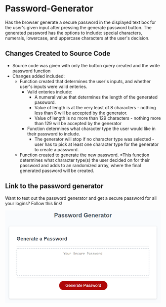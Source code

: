 # Password-Generator
Has the browser generate a secure password in the displayed text box for the user's given input after pressing the generate password button. The generated password has the options to include:
special characters, numerals, lowercase, and uppercase characters at the user's decision.

## Changes Created to Source Code
* Source code was given with only the button query created and the write password function
* Changes added included:
    * Function created that determines the user's inputs, and whether user's inputs were valid enteries.
        * Valid enteries include:
            * A numeral value that determines the length of the generated password.
            * Value of length is at the very least of 8 characters - nothing less than 8 will be accepted by the generator.
            * Value of length is no more than 129 characters - nothing more than 129 will be accepted
            by the generator
        * Function determines what character type the user would like in their password to include.
            * The generator will stop if no character type was selected - user has to pick at least one character type for the generator to create a password.
    * Function created to generate the new password.
        *This function determines what character type(s) the user decided on for their password and adds to an randomized array, where the final generated password will be created.


## Link to the password generator
Want to test out the password generator and get a secure password for all your logins? Follow this link!

        
![This is what the password generated looks like](./Assets/password-generator-demo.png)